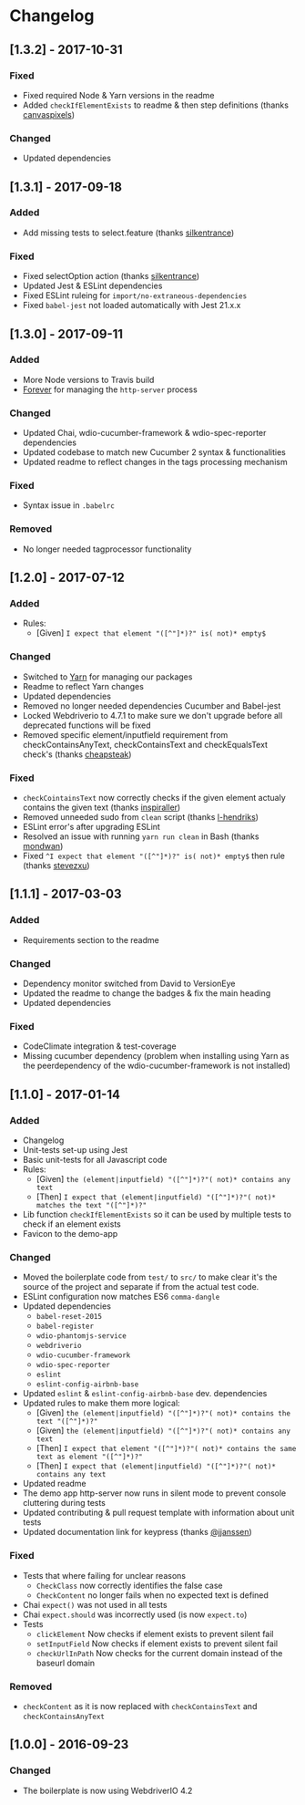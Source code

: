# Changelog

## [1.3.2] - 2017-10-31
### Fixed
- Fixed required Node & Yarn versions in the readme
- Added `checkIfElementExists` to readme & then step definitions (thanks [canvaspixels](https://github.com/canvaspixels))

### Changed
- Updated dependencies

## [1.3.1] - 2017-09-18
### Added
- Add missing tests to select.feature (thanks [silkentrance](https://github.com/silkentrance))

### Fixed
- Fixed selectOption action (thanks [silkentrance](https://github.com/silkentrance))
- Updated Jest & ESLint dependencies
- Fixed ESLint ruleing for `import/no-extraneous-dependencies`
- Fixed `babel-jest` not loaded automatically with Jest 21.x.x

## [1.3.0] - 2017-09-11
### Added
- More Node versions to Travis build
- [Forever](https://www.npmjs.com/package/forever) for managing the `http-server` process

### Changed
- Updated Chai, wdio-cucumber-framework & wdio-spec-reporter dependencies
- Updated codebase to match new Cucumber 2 syntax & functionalities
- Updated readme to reflect changes in the tags processing mechanism

### Fixed
- Syntax issue in `.babelrc`

### Removed
- No longer needed tagprocessor functionality


## [1.2.0] - 2017-07-12
### Added
- Rules:
    - [Given] `I expect that element "([^"]*)?" is( not)* empty$`

### Changed
- Switched to [Yarn](https://yarnpkg.com/) for managing our packages
- Readme to reflect Yarn changes
- Updated dependencies
- Removed no longer needed dependencies Cucumber and Babel-jest
- Locked Webdriverio to 4.7.1 to make sure we don't upgrade before all deprecated functions will be fixed
- Removed specific element/inputfield requirement from checkContainsAnyText, checkContainsText and checkEqualsText check's (thanks [cheapsteak](https://github.com/cheapsteak))

### Fixed
- `checkCointainsText` now correctly checks if the given element actualy contains the given text (thanks [inspiraller](https://github.com/inspiraller))
- Removed unneeded sudo from `clean` script (thanks [l-hendriks](https://github.com/l-hendriks))
- ESLint error's after upgrading ESLint
- Resolved an issue with running `yarn run clean` in Bash (thanks [mondwan](https://github.com/mondwan))
- Fixed `^I expect that element "([^"]*)?" is( not)* empty$` then rule (thanks [stevezxu](https://github.com/stevezxu))


## [1.1.1] - 2017-03-03
### Added
- Requirements section to the readme

### Changed
- Dependency monitor switched from David to VersionEye
- Updated the readme to change the badges & fix the main heading
- Updated dependencies

### Fixed
- CodeClimate integration & test-coverage
- Missing cucumber dependency (problem when installing using Yarn as the peerdependency of the wdio-cucumber-framework is not installed)


## [1.1.0] - 2017-01-14
### Added
- Changelog
- Unit-tests set-up using Jest
- Basic unit-tests for all Javascript code
- Rules:
    - [Given] `the (element|inputfield) "([^"]*)?"( not)* contains any text`
    - [Then] `I expect that (element|inputfield) "([^"]*)?"( not)* matches the text "([^"]*)?"`
- Lib function `checkIfElementExists` so it can be used by multiple tests to check if an element exists
- Favicon to the demo-app

### Changed
- Moved the boilerplate code from `test/` to `src/` to make clear it's the
source of the project and separate if from the actual test code.
- ESLint configuration now matches ES6 `comma-dangle`
- Updated dependencies
    - `babel-reset-2015`
    - `babel-register`
    - `wdio-phantomjs-service`
    - `webdriverio`
    - `wdio-cucumber-framework`
    - `wdio-spec-reporter`
    - `eslint`
    - `eslint-config-airbnb-base`
- Updated `eslint` & `eslint-config-airbnb-base` dev. dependencies
- Updated rules to make them more logical:
    - [Given] `the (element|inputfield) "([^"]*)?"( not)* contains the text "([^"]*)?"`
    - [Given] `the (element|inputfield) "([^"]*)?"( not)* contains any text`
    - [Then] `I expect that element "([^"]*)?"( not)* contains the same text as element "([^"]*)?"`
    - [Then] `I expect that (element|inputfield) "([^"]*)?"( not)* contains any text`
- Updated readme
- The demo app http-server now runs in silent mode to prevent console cluttering during tests
- Updated contributing & pull request template with information about unit tests
- Updated documentation link for keypress (thanks [@jjanssen](https://github.com/jjanssen))

### Fixed
- Tests that where failing for unclear reasons
    - `CheckClass` now correctly identifies the false case
    - `CheckContent` no longer fails when no expected text is defined
- Chai `expect()` was not used in all tests
- Chai `expect.should` was incorrectly used (is now `expect.to`)
- Tests
    - `clickElement` Now checks if element exists to prevent silent fail
    - `setInputField` Now checks if element exists to prevent silent fail
    - `checkUrlInPath` Now checks for the current domain instead of the baseurl domain

### Removed
- `checkContent` as it is now replaced with `checkContainsText` and `checkContainsAnyText`


## [1.0.0] - 2016-09-23
### Changed
- The boilerplate is now using WebdriverIO 4.2

